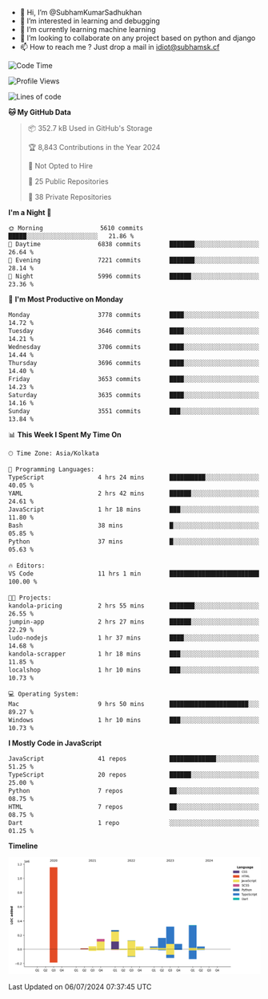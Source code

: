 - 👋 Hi, I’m @SubhamKumarSadhukhan
- 👀 I’m interested in learning and debugging
- 🌱 I’m currently learning machine learning
- 💞️ I’m looking to collaborate on any project based on python and django
- 📫 How to reach me ?
      Just drop a mail in idiot@subhamsk.cf

<!---
SubhamKumarSadhukhan/SubhamKumarSadhukhan is a ✨ special ✨ repository because its `README.md` (this file) appears on your GitHub profile.
You can click the Preview link to take a look at your changes.
--->


<!--START_SECTION:waka-->
![Code Time](http://img.shields.io/badge/Code%20Time-2%2C284%20hrs%2024%20mins-blue)

![Profile Views](http://img.shields.io/badge/Profile%20Views-0-blue)

![Lines of code](https://img.shields.io/badge/From%20Hello%20World%20I%27ve%20Written-2.7%20million%20lines%20of%20code-blue)

**🐱 My GitHub Data** 

> 📦 352.7 kB Used in GitHub's Storage 
 > 
> 🏆 8,843 Contributions in the Year 2024
 > 
> 🚫 Not Opted to Hire
 > 
> 📜 25 Public Repositories 
 > 
> 🔑 38 Private Repositories 
 > 
**I'm a Night 🦉** 

```text
🌞 Morning                5610 commits        █████░░░░░░░░░░░░░░░░░░░░   21.86 % 
🌆 Daytime                6838 commits        ███████░░░░░░░░░░░░░░░░░░   26.64 % 
🌃 Evening                7221 commits        ███████░░░░░░░░░░░░░░░░░░   28.14 % 
🌙 Night                  5996 commits        ██████░░░░░░░░░░░░░░░░░░░   23.36 % 
```
📅 **I'm Most Productive on Monday** 

```text
Monday                   3778 commits        ████░░░░░░░░░░░░░░░░░░░░░   14.72 % 
Tuesday                  3646 commits        ████░░░░░░░░░░░░░░░░░░░░░   14.21 % 
Wednesday                3706 commits        ████░░░░░░░░░░░░░░░░░░░░░   14.44 % 
Thursday                 3696 commits        ████░░░░░░░░░░░░░░░░░░░░░   14.40 % 
Friday                   3653 commits        ████░░░░░░░░░░░░░░░░░░░░░   14.23 % 
Saturday                 3635 commits        ████░░░░░░░░░░░░░░░░░░░░░   14.16 % 
Sunday                   3551 commits        ███░░░░░░░░░░░░░░░░░░░░░░   13.84 % 
```


📊 **This Week I Spent My Time On** 

```text
🕑︎ Time Zone: Asia/Kolkata

💬 Programming Languages: 
TypeScript               4 hrs 24 mins       ██████████░░░░░░░░░░░░░░░   40.05 % 
YAML                     2 hrs 42 mins       ██████░░░░░░░░░░░░░░░░░░░   24.61 % 
JavaScript               1 hr 18 mins        ███░░░░░░░░░░░░░░░░░░░░░░   11.80 % 
Bash                     38 mins             █░░░░░░░░░░░░░░░░░░░░░░░░   05.85 % 
Python                   37 mins             █░░░░░░░░░░░░░░░░░░░░░░░░   05.63 % 

🔥 Editors: 
VS Code                  11 hrs 1 min        █████████████████████████   100.00 % 

🐱‍💻 Projects: 
kandola-pricing          2 hrs 55 mins       ███████░░░░░░░░░░░░░░░░░░   26.55 % 
jumpin-app               2 hrs 27 mins       ██████░░░░░░░░░░░░░░░░░░░   22.29 % 
ludo-nodejs              1 hr 37 mins        ████░░░░░░░░░░░░░░░░░░░░░   14.68 % 
kandola-scrapper         1 hr 18 mins        ███░░░░░░░░░░░░░░░░░░░░░░   11.85 % 
localshop                1 hr 10 mins        ███░░░░░░░░░░░░░░░░░░░░░░   10.73 % 

💻 Operating System: 
Mac                      9 hrs 50 mins       ██████████████████████░░░   89.27 % 
Windows                  1 hr 10 mins        ███░░░░░░░░░░░░░░░░░░░░░░   10.73 % 
```

**I Mostly Code in JavaScript** 

```text
JavaScript               41 repos            █████████████░░░░░░░░░░░░   51.25 % 
TypeScript               20 repos            ██████░░░░░░░░░░░░░░░░░░░   25.00 % 
Python                   7 repos             ██░░░░░░░░░░░░░░░░░░░░░░░   08.75 % 
HTML                     7 repos             ██░░░░░░░░░░░░░░░░░░░░░░░   08.75 % 
Dart                     1 repo              ░░░░░░░░░░░░░░░░░░░░░░░░░   01.25 % 
```



**Timeline**

![Lines of Code chart](https://raw.githubusercontent.com/SubhamKumarSadhukhan/SubhamKumarSadhukhan/main/assets/bar_graph.png)


 Last Updated on 06/07/2024 07:37:45 UTC
<!--END_SECTION:waka-->
